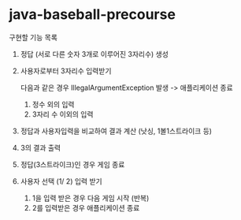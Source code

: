 # java-baseball-precourse

구현할 기능 목록
1. 정답 (서로 다른 숫자 3개로 이루어진 3자리수) 생성 
2. 사용자로부터 3자리수 입력받기 

   다음과 같은 경우 IllegalArgumentException 발생 -> 애플리케이션 종료 
      1. 정수 외의 입력
      2. 3자리 수 이외의 입력 

3. 정답과 사용자입력을 비교하여 결과 계산 (낫싱, 1볼1스트라이크 등)
4. 3의 결과 출력 
5. 정답(3스트라이크)인 경우 게임 종료
6. 사용자 선택 (1/ 2) 입력 받기
   1. 1을 입력 받은 경우 다음 게임 시작 (반복)
   2. 2를 입력받은 경우 애플리케이션 종료
   
